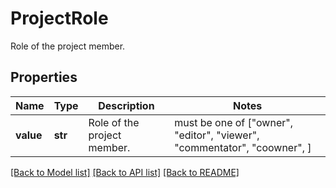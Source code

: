 # ProjectRole

Role of the project member.

## Properties
Name | Type | Description | Notes
------------ | ------------- | ------------- | -------------
**value** | **str** | Role of the project member. |  must be one of ["owner", "editor", "viewer", "commentator", "coowner", ]

[[Back to Model list]](../README.md#documentation-for-models) [[Back to API list]](../README.md#documentation-for-api-endpoints) [[Back to README]](../README.md)



